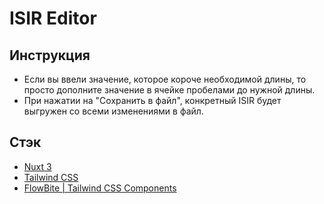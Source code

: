 # ISIR Editor

## Инструкция

* Если вы ввели значение, которое короче необходимой длины, то просто дополните значение в ячейке пробелами до нужной длины.
* При нажатии на "Сохранить в файл", конкретный ISIR будет выгружен со всеми изменениями в файл.

## Стэк
* [Nuxt 3](https://nuxt.com/docs/getting-started/introduction)
* [Tailwind CSS](https://tailwindcss.com/docs/installation)
* [FlowBite | Tailwind CSS Components](https://flowbite.com/docs/getting-started/introduction/)